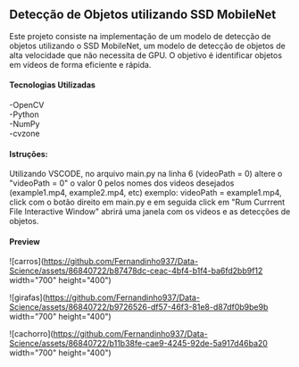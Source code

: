 ## Detecção de Objetos utilizando SSD MobileNet <br>
Este projeto consiste na implementação de um modelo de detecção de objetos utilizando o SSD MobileNet, um modelo de detecção de objetos de alta velocidade que não necessita de GPU. O objetivo é identificar objetos em vídeos de forma eficiente e rápida. <br>

#### Tecnologias Utilizadas <br>
-OpenCV <br>
-Python <br>
-NumPy <br>
-cvzone <br>

#### Istruções: <br>
Utilizando VSCODE, no arquivo main.py na linha 6 (videoPath = 0) altere o "videoPath = 0" o valor 0 pelos nomes dos videos desejados (example1.mp4, example2.mp4, etc) exemplo: videoPath = example1.mp4, click com o botão direito em main.py e em seguida click em "Rum Currrent File Interactive Window" abrirá uma janela com os videos e as detecções de objetos.

#### Preview
![carros](https://github.com/Fernandinho937/Data-Science/assets/86840722/b87478dc-ceac-4bf4-b1f4-ba6fd2bb9f12 width="700" height="400")

![girafas](https://github.com/Fernandinho937/Data-Science/assets/86840722/b9726526-df57-46f3-81e8-d87df0b9be9b width="700" height="400")

![cachorro](https://github.com/Fernandinho937/Data-Science/assets/86840722/b11b38fe-cae9-4245-92de-5a917d46ba20 width="700" height="400")
